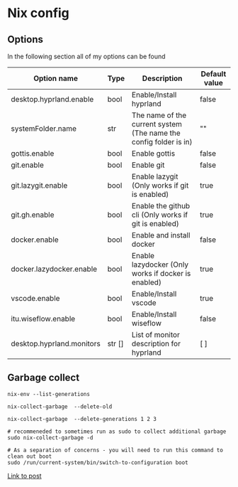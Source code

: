 # Nix config

## Options
In the following section all of my options can be found

| Option name | Type | Description | Default value |
|---------|---------|---------|---------|
|desktop.hyprland.enable|bool|Enable/Install hyprland|false|
|systemFolder.name|str|The name of the current system (The name the config folder is in)|""|
|gottis.enable|bool|Enable gottis|false|
|git.enable|bool|Enable git|false|
|git.lazygit.enable|bool|Enable lazygit (Only works if git is enabled)|true|
|git.gh.enable|bool|Enable the github cli (Only works if git is enabled)|true|
|docker.enable|bool|Enable and install docker|false|
|docker.lazydocker.enable|bool|Enable lazydocker (Only works if docker is enabled)|true|
|vscode.enable|bool|Enable/Install vscode|true|
|itu.wiseflow.enable|bool|Enable/Install wiseflow|false|
|desktop.hyprland.monitors|str []|List of monitor description for hyprland|[ ]|

## Garbage collect 
```
nix-env --list-generations

nix-collect-garbage  --delete-old

nix-collect-garbage  --delete-generations 1 2 3

# recommeneded to sometimes run as sudo to collect additional garbage
sudo nix-collect-garbage -d

# As a separation of concerns - you will need to run this command to clean out boot
sudo /run/current-system/bin/switch-to-configuration boot
```
[Link to post](https://www.reddit.com/r/NixOS/comments/10107km/comment/j2lekuj/?utm_source=share&utm_medium=web3x&utm_name=web3xcss&utm_term=1&utm_content=share_button)
